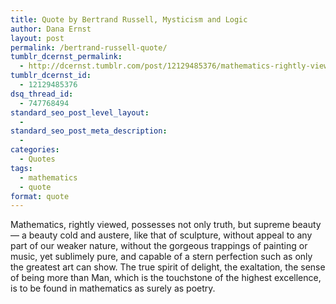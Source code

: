 ```yaml
---
title: Quote by Bertrand Russell, Mysticism and Logic
author: Dana Ernst
layout: post
permalink: /bertrand-russell-quote/
tumblr_dcernst_permalink:
  - http://dcernst.tumblr.com/post/12129485376/mathematics-rightly-viewed-possesses-not-only
tumblr_dcernst_id:
  - 12129485376
dsq_thread_id:
  - 747768494
standard_seo_post_level_layout:
  - 
standard_seo_post_meta_description:
  - 
categories:
  - Quotes
tags:
  - mathematics
  - quote
format: quote
---
```

Mathematics, rightly viewed, possesses not only truth, but supreme beauty — a beauty cold and austere, like that of sculpture, without appeal to any part of our weaker nature, without the gorgeous trappings of painting or music, yet sublimely pure, and capable of a stern perfection such as only the greatest art can show. The true spirit of delight, the exaltation, the sense of being more than Man, which is the touchstone of the highest excellence, is to be found in mathematics as surely as poetry.